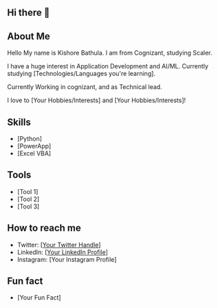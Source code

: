 ## Hi there 👋

<!--
**KishoreBathulaKB/KishoreBathulaKB** is a ✨ _special_ ✨ repository because its `README.md` (this file) appears on your GitHub profile.

Here are some ideas to get you started:

- 🔭 I’m currently working on ...
- 🌱 I’m currently learning ...
- 👯 I’m looking to collaborate on ...
- 🤔 I’m looking for help with ...
- 💬 Ask me about ...
- 📫 How to reach me: ...
- 😄 Pronouns: ...
- ⚡ Fun fact: ...
-->
## About Me

Hello My name is Kishore Bathula. I am from Cognizant, studying Scaler.

I have a huge interest in Application Development  and AI/ML. Currently studying [Technologies/Languages you're learning].

Currently Working in cognizant, and as Technical lead.

I love to [Your Hobbies/Interests] and [Your Hobbies/Interests]!

## Skills

* [Python]
* [PowerApp]
* [Excel VBA]

## Tools

* [Tool 1]
* [Tool 2]
* [Tool 3]

## How to reach me

* Twitter: [[Your Twitter Handle](https://x.com/kishorebathula)]
* LinkedIn: [[Your LinkedIn Profile](https://www.linkedin.com/in/kishore-bathula/)]
* Instagram: [Your Instagram Profile]

## Fun fact

* [Your Fun Fact]
